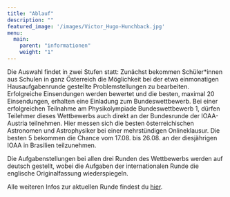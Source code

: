 ```yaml
---
title: "Ablauf"
description: ""
featured_image: '/images/Victor_Hugo-Hunchback.jpg'
menu:
  main:
    parent: "informationen"
    weight: "1"
---
```


Die Auswahl findet in zwei Stufen statt: Zunächst bekommen Schüler\*innen aus Schulen in ganz Österreich die Möglichkeit bei der etwa einmonatigen Hausaufgabenrunde gestellte Problemstellungen zu bearbeiten. Erfolgreiche Einsendungen werden bewertet und die besten, maximal 20 Einsendungen, erhalten eine Einladung zum Bundeswettbewerb. Bei einer erfolgreichen Teilnahme am Physikolympiade Bundeswettbewerb 1, dürfen Teilehmer dieses Wettbewerbs auch direkt an der Bundesrunde der IOAA-Austria teilnehmen. Hier messen sich die besten österreichischen Astronomen und Astrophysiker bei einer mehrstündigen Onlineklausur.  Die besten 5 bekommen die Chance vom 17.08. bis 26.08. an der diesjährigen IOAA in Brasilien teilzunehmen.

Die Aufgabenstellungen bei allen drei Runden des Wettbewerbs werden auf deutsch gestellt, wobei die Aufgaben der internationalen Runde die englische Originalfassung wiederspiegeln.

Alle weiteren Infos zur aktuellen Runde findest du [hier](/astro/mitmachen).
